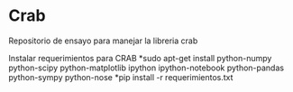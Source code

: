 # Crab
Repositorio de ensayo para manejar la libreria crab


Instalar requerimientos para CRAB
*sudo apt-get install python-numpy python-scipy python-matplotlib ipython ipython-notebook python-pandas python-sympy python-nose 
*pip install -r requerimientos.txt
